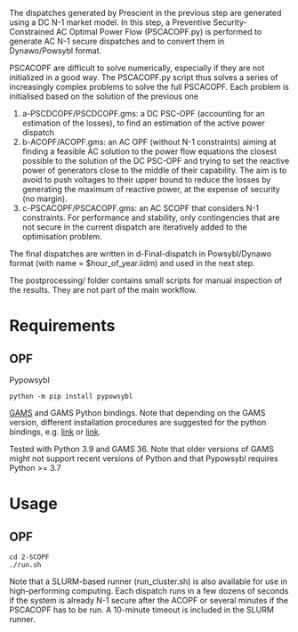 The dispatches generated by Prescient in the previous step are generated using a DC N-1 market model. In this step, a Preventive Security-Constrained AC Optimal Power Flow (PSCACOPF.py) is performed to generate AC N-1 secure dispatches and to convert them in Dynawo/Powsybl format.

PSCACOPF are difficult to solve numerically, especially if they are not initialized in a good way. The PSCACOPF.py script thus solves a series of increasingly complex problems to solve the full PSCACOPF. Each problem is initialised based on the solution of the previous one

1. a-PSCDCOPF/PSCDCOPF.gms: a DC PSC-OPF (accounting for an estimation of the losses), to find an estimation of the active power dispatch
2. b-ACOPF/ACOPF.gms: an AC OPF (without N-1 constraints) aiming at finding a feasible AC solution to the power flow equations the closest possible to the solution of the DC PSC-OPF and trying to set the reactive power of generators close to the middle of their capability. The aim is to avoid to push voltages to their upper bound to reduce the losses by generating the maximum of reactive power, at the expense of security (no margin).
3. c-PSCACOPF/PSCACOPF.gms: an AC SCOPF that considers N-1 constraints. For performance and stability, only contingencies that are not secure in the current dispatch are iteratively added to the optimisation problem.

The final dispatches are written in d-Final-dispatch in Powsybl/Dynawo format (with name = $hour_of_year.iidm) and used in the next step.

The postprocessing/ folder contains small scripts for manual inspection of the results. They are not part of the main workflow.


# Requirements

## OPF

Pypowsybl
```
python -m pip install pypowsybl
```

[GAMS](https://www.gams.com/download/) and GAMS Python bindings. Note that depending on the GAMS version, different installation procedures are suggested for the python bindings, e.g. [link](https://www.gams.com/36/docs/API_PY_TUTORIAL.html) or [link](https://www.gams.com/43/docs/API_PY_GETTING_STARTED.html).

Tested with Python 3.9 and GAMS 36. Note that older versions of GAMS might not support recent versions of Python and that Pypowsybl requires Python >= 3.7


# Usage

## OPF

```
cd 2-SCOPF
./run.sh
```
Note that a SLURM-based runner (run_cluster.sh) is also available for use in high-performing computing. Each dispatch runs in a few dozens of seconds if the system is already N-1 secure after the ACOPF or several minutes if the PSCACOPF has to be run. A 10-minute timeout is included in the SLURM runner.
